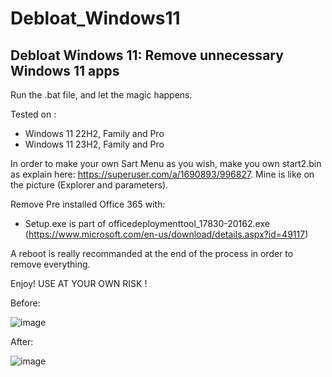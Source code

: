 # Debloat_Windows11
## Debloat Windows 11: Remove unnecessary Windows 11 apps

Run the .bat file, and let the magic happens.

Tested on :
- Windows 11 22H2, Family and Pro
- Windows 11 23H2, Family and Pro

In order to make your own Sart Menu as you wish, make you own start2.bin as explain here: https://superuser.com/a/1690893/996827. Mine is like on the picture (Explorer and parameters).

Remove Pre installed Office 365 with:
- Setup.exe is part of officedeploymenttool_17830-20162.exe (https://www.microsoft.com/en-us/download/details.aspx?id=49117)

A reboot is really recommanded at the end of the process in order to remove everything.

Enjoy!
USE AT YOUR OWN RISK !

Before:

![image](https://github.com/cramaboule/Debloat_Windows11/assets/21193662/ae8b9872-cd9b-44c7-8a93-7345e6b4fbf0)



After:

![image](https://github.com/cramaboule/Debloat_Windows11/assets/21193662/457075f2-f66d-4b56-9b4c-37af7681545f)

